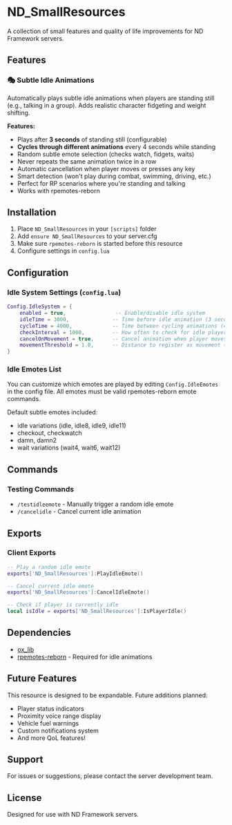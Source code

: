 # ND_SmallResources

A collection of small features and quality of life improvements for ND Framework servers.

## Features

### 🎭 Subtle Idle Animations
Automatically plays subtle idle animations when players are standing still (e.g., talking in a group). Adds realistic character fidgeting and weight shifting.

**Features:**
- Plays after **3 seconds** of standing still (configurable)
- **Cycles through different animations** every 4 seconds while standing
- Random subtle emote selection (checks watch, fidgets, waits)
- Never repeats the same animation twice in a row
- Automatic cancellation when player moves or presses any key
- Smart detection (won't play during combat, swimming, driving, etc.)
- Perfect for RP scenarios where you're standing and talking
- Works with rpemotes-reborn

## Installation

1. Place `ND_SmallResources` in your `[scripts]` folder
2. Add `ensure ND_SmallResources` to your server.cfg
3. Make sure `rpemotes-reborn` is started before this resource
4. Configure settings in `config.lua`

## Configuration

### Idle System Settings (`config.lua`)

```lua
Config.IdleSystem = {
    enabled = true,                -- Enable/disable idle system
    idleTime = 3000,              -- Time before idle animation (3 seconds)
    cycleTime = 4000,             -- Time between cycling animations (4 seconds)
    checkInterval = 1000,         -- How often to check for idle players (1 second)
    cancelOnMovement = true,      -- Cancel animation when player moves
    movementThreshold = 1.0,      -- Distance to register as movement (higher = less sensitive)
}
```

### Idle Emotes List

You can customize which emotes are played by editing `Config.IdleEmotes` in the config file. All emotes must be valid rpemotes-reborn emote commands.

Default subtle emotes included:
- idle variations (idle, idle8, idle9, idle11)
- checkout, checkwatch
- damn, damn2
- wait variations (wait4, wait6, wait12)

## Commands

### Testing Commands
- `/testidleemote` - Manually trigger a random idle emote
- `/cancelidle` - Cancel current idle animation

## Exports

### Client Exports

```lua
-- Play a random idle emote
exports['ND_SmallResources']:PlayIdleEmote()

-- Cancel current idle emote
exports['ND_SmallResources']:CancelIdleEmote()

-- Check if player is currently idle
local isIdle = exports['ND_SmallResources']:IsPlayerIdle()
```

## Dependencies

- [ox_lib](https://github.com/overextended/ox_lib)
- [rpemotes-reborn](https://github.com/Smokey/rpemotes-reborn) - Required for idle animations

## Future Features

This resource is designed to be expandable. Future additions planned:
- Player status indicators
- Proximity voice range display
- Vehicle fuel warnings
- Custom notifications system
- And more QoL features!

## Support

For issues or suggestions, please contact the server development team.

## License

Designed for use with ND Framework servers.
